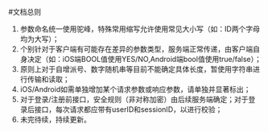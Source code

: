 #文档总则
1. 参数命名统一使用驼峰，特殊常用缩写允许使用常见大小写（如：ID两个字母均为大写）；
2. 个别针对于客户端有可能存在差异的参数类型，服务端正常传递，由客户端自身决定（如：iOS端BOOL值使用YES/NO,Android端bool值使用true/false）；
3. 原则上对于自增派号、数字随机串等目前不能确定具体长度，暂使用字符串进行传输和读取；
4. iOS/Android如需单独增加某个请求参数或响应参数，请单独并显著标出；
5. 对于登录/注册前接口，安全规则（非对称加密）由后续服务端确定；对于登录后接口，每次请求都应带有userID和sessionID，以进行校验；
6. 未完待续，持续更新。
